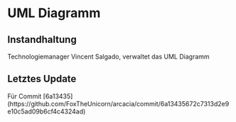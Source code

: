 <h1>UML Diagramm</h1>
<h2>Instandhaltung</h2>
Technologiemanager Vincent Salgado, verwaltet das UML Diagramm

<h2>Letztes Update</h2>
Für Commit [6a13435](https://github.com/FoxTheUnicorn/arcacia/commit/6a13435672c7313d2e9e10c5ad09b6cf4c4324ad)
